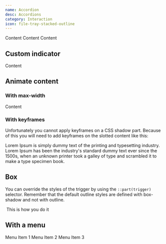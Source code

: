 ```yaml
---
name: Accordion
desc: Accordions
category: Interaction
icon: file-tray-stacked-outline
---
```


<core-knobs element="core-accordion">
<core-accordion title="Accordion 1">
  <core-box padding="md">Content</core-box>
</core-accordion>
<core-accordion title="Accordion 2">
  <core-box padding="md">Content</core-box>
</core-accordion>
<core-accordion title="Accordion 3">
  <core-box padding="md">Content</core-box>
</core-accordion>
</core-knobs>

## Custom indicator

<core-knobs hideTabs element="core-accordion">
<style>
  .indicator [slot="start"] {
    transform: rotate(0deg);
    transition: all 0.2s ease;
  }
  .indicator[open] [slot="start"] {
    transform: rotate(90deg);
  }
</style>
<core-accordion class="indicator" hide-default-indicator title="Title">
  <i slot="start" class="gg-chevron-right"></i>
  <core-box padding="md">Content</core-box>
</core-accordion>
</core-knobs>

## Animate content

### With max-width

<core-knobs hideTabs element="core-accordion">
<style>
  .animate::part(content) {
    display: block;
    overflow: hidden;
    max-height: 0;
    transition: max-height 0.5s ease;
  }
  .animate[open]::part(content) {
    max-height: 50px;
  }
</style>
<core-accordion class="animate" title="Title">
  <core-box padding="md">Content</core-box>
</core-accordion>
</core-knobs>

### With keyframes

Unfortunately you cannot apply keyframes on a CSS shadow part.
Because of this you will need to add keyframes on the slotted content like this:

<core-knobs hideTabs element="core-accordion">
<style>
  @keyframes dropdown {
    0% {
      transform: rotateX(-90deg);
    }
    40% {
      transform: rotateX(20deg);
    }
    100% {
      transform: rotateX(0deg);
    }
  }
  .animate-2 .content {
    perspective: 1000px;
  }
  .animate-2[open] core-box {
    animation: 650ms both dropdown;
  }
</style>
<core-accordion class="animate-2" title="Title">
  <div class="content">
  <core-box padding="md">
  Lorem Ipsum is simply dummy text of the printing and typesetting industry. Lorem Ipsum has been the industry's standard dummy text ever since the 1500s, when an unknown printer took a galley of type and scrambled it to make a type specimen book.
  </core-box>
  </div>
</core-accordion>
</core-knobs>

## Box

You can override the styles of the trigger by using the `::part(trigger)` selector.
Remember that the default outline styles are defined with box-shadow and not with outline.

<core-knobs hideTabs element="core-accordion">
<style>
  .box {
    border: 1px solid var(--core-color-ui);
    border-radius: var(--core-border-radius-md);
  }
  .box::part(trigger) {
    width: 100%;
    background: transparent;
    display: flex;
    align-items: center;
  }
  /* Use focus within to style the box when it has focus */
  .box:focus-within {
    border-color: var(--core-color-focus);
  }
  .box::part(trigger):focus {
    color: var(--core-color-focus);
    box-shadow: none;
  }
  .box::part(trigger):hover {
    color: var(--core-color-focus);
  }
  .box[open] .gg-add-r,
  .box .gg-remove-r {
    display: none;
  }
  .box[open] .gg-remove-r,
  .box .gg-add-r {
    display: inline-block;
    margin-right: var(--core-space-md);
  }
</style>
<core-accordion size="lg" class="box" title="How do I do this?" hide-default-indicator>
  <i slot="start" class="gg-add-r"></i>
  <i slot="start" class="gg-remove-r"></i>
  <core-box padding="md">This is how you do it</core-box>
</core-accordion>
</core-knobs>

## With a menu

<core-knobs hideTabs element="core-accordion">
<core-accordion title="Hello">
  <core-menu>
    <core-menu-item>Menu Item 1</core-menu-item>
    <core-menu-item>Menu Item 2</core-menu-item>
    <core-menu-item>Menu Item 3</core-menu-item>
  </core-menu>
</core-accordion>
</core-knobs>

